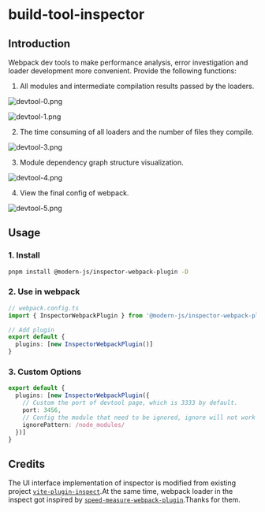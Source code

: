 # build-tool-inspector

## Introduction

Webpack dev tools to make performance analysis, error investigation and loader development more convenient. Provide the following functions:

1. All modules and intermediate compilation results passed by the loaders.

![devtool-0.png](https://p1-juejin.byteimg.com/tos-cn-i-k3u1fbpfcp/4deb18a92b8245caa1eeba9c0843db71~tplv-k3u1fbpfcp-watermark.image?)

![devtool-1.png](https://p6-juejin.byteimg.com/tos-cn-i-k3u1fbpfcp/f8f994016e3e4a22be5339c43a0817fc~tplv-k3u1fbpfcp-watermark.image?)

2. The time consuming of all loaders and the number of files they compile.

![devtool-3.png](https://p3-juejin.byteimg.com/tos-cn-i-k3u1fbpfcp/a617af7a430d4100ab177bb2da614b1c~tplv-k3u1fbpfcp-watermark.image?)

3. Module dependency graph structure visualization.

![devtool-4.png](https://p6-juejin.byteimg.com/tos-cn-i-k3u1fbpfcp/52c85f669cf843d1901868363cf04843~tplv-k3u1fbpfcp-watermark.image?)

4. View the final config of webpack.

![devtool-5.png](https://p6-juejin.byteimg.com/tos-cn-i-k3u1fbpfcp/328cfdff36034cd1bbf1e14c40a30772~tplv-k3u1fbpfcp-watermark.image?)

## Usage

### 1. Install

```bash
pnpm install @modern-js/inspector-webpack-plugin -D
```

### 2. Use in webpack

```ts
// webpack.config.ts
import { InspectorWebpackPlugin } from '@modern-js/inspector-webpack-plugin'

// Add plugin
export default {
  plugins: [new InspectorWebpackPlugin()]
}
```

### 3. Custom Options

```ts
export default {
  plugins: [new InspectorWebpackPlugin({
    // Custom the port of devtool page, which is 3333 by default.
    port: 3456,
    // Config the module that need to be ignored, ignore will not work by default.
    ignorePattern: /node_modules/
  })]
}
```

## Credits

The UI interface implementation of inspector is modified from existing project [`vite-plugin-inspect`](https://github.com/antfu/vite-plugin-inspect).At the same time, webpack loader in the inspect got inspired by [`speed-measure-webpack-plugin`](https://github.com/stephencookdev/speed-measure-webpack-plugin).Thanks for them.
